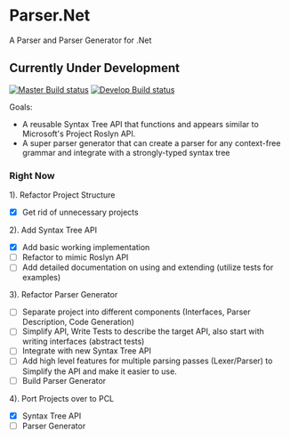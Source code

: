 # Parser.Net
A Parser and Parser Generator for .Net

## Currently Under Development

[![Master Build status](https://ci.appveyor.com/api/projects/status/2bllnjr75h37vi5w/branch/master?svg=true&passingText=master%20-%20passing&failingText=master%20-%20failing&pendingText=master%20-%20pending)](https://ci.appveyor.com/project/KallynGowdy/parser-net/branch/master)
[![Develop Build status](https://ci.appveyor.com/api/projects/status/2bllnjr75h37vi5w/branch/develop?svg=true&passingText=develop%20-%20passing&failingText=develop%20-%20failing&pendingText=develop%20-%20pending)](https://ci.appveyor.com/project/KallynGowdy/parser-net/branch/develop)

Goals:

- A reusable Syntax Tree API that functions and appears similar to Microsoft's Project Roslyn API.
- A super parser generator that can create a parser for any context-free grammar and integrate with a strongly-typed syntax tree

### Right Now

1). Refactor Project Structure
  - [x] Get rid of unnecessary projects

2). Add Syntax Tree API
  - [x] Add basic working implementation
  - [ ] Refactor to mimic Roslyn API
  - [ ] Add detailed documentation on using and extending (utilize tests for examples)

3). Refactor Parser Generator
  - [ ] Separate project into different components (Interfaces, Parser Description, Code Generation)
  - [ ] Simplify API, Write Tests to describe the target API, also start with writing interfaces (abstract tests)
  - [ ] Integrate with new Syntax Tree API
  - [ ] Add high level features for multiple parsing passes (Lexer/Parser) to Simplify the API and make it easier to use.
  - [ ] Build Parser Generator

4). Port Projects over to PCL
  - [x] Syntax Tree API
  - [ ] Parser Generator
